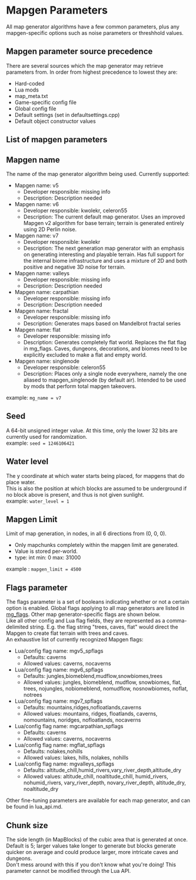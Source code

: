 # Mapgen Parameters
All map generator algorithms have a few common parameters, plus any mapgen-specific options such as noise parameters or threshhold values.

Mapgen parameter source precedence
----------------------------------

There are several sources which the map generator may retrieve parameters from. In order from highest precedence to lowest they are:

* Hard-coded
* Lua mods
* map\_meta.txt
* Game-specific config file
* Global config file
* Default settings (set in defaultsettings.cpp)
* Default object constructor values

List of mapgen parameters
-------------------------

Mapgen name
-----------

The name of the map generator algorithm being used. Currently supported:



* Mapgen name: v5
  * Developer responsible: missing info
  * Description: Description needed
* Mapgen name: v6
  * Developer responsible: kwolekr, celeron55
  * Description: The current default map generator.  Uses an improved Mapgen v2 algorithm for base terrain; terrain is generated entirely using 2D Perlin noise.
* Mapgen name: v7
  * Developer responsible: kwolekr
  * Description: The next generation map generator with an emphasis on generating interesting and playable terrain.  Has full support for the internal biome infrastructure and uses a mixture of 2D and both positive and negative 3D noise for terrain.
* Mapgen name: valleys
  * Developer responsible: missing info
  * Description: Description needed
* Mapgen name: carpathian
  * Developer responsible: missing info
  * Description: Description needed
* Mapgen name: fractal
  * Developer responsible: missing info
  * Description: Generates maps based on Mandelbrot fractal series
* Mapgen name: flat
  * Developer responsible: missing info
  * Description: Generates completely flat world. Replaces the flat flag in mg_flags. Caves, dungeons, decorations, and biomes need to be explicitly excluded to make a flat and empty world.
* Mapgen name: singlenode
  * Developer responsible: celeron55
  * Description: Places only a single node everywhere, namely the one aliased to mapgen_singlenode (by default air).  Intended to be used by mods that perform total mapgen takeovers.


example: `mg_name = v7`

Seed
----

A 64-bit unsigned integer value. At this time, only the lower 32 bits are currently used for randomization.  
example: `seed = 1246106421`

Water level
-----------

The y coordinate at which water starts being placed, for mapgens that do place water.  
This is also the position at which blocks are assumed to be underground if no block above is present, and thus is not given sunlight.  
example: `water_level = 1`

Mapgen Limit
------------

Limit of map generation, in nodes, in all 6 directions from (0, 0, 0).

* Only mapchunks completely within the mapgen limit are generated.
* Value is stored per-world.
* type: int min: 0 max: 31000  
    

example : `mapgen_limit = 4500`

Flags parameter
---------------

The flags parameter is a set of booleans indicating whether or not a certain option is enabled. Global flags applying to all map generators are listed in [mg\_flags](/mg_flags "mg flags"). Other map generator-specific flags are shown below.  
Like all other config and Lua flag fields, they are represented as a comma-delimited string. E.g. the flag string "trees, caves, flat" would direct the Mapgen to create flat terrain with trees and caves.  
An exhaustive list of currently recognized Mapgen flags:



* Lua/config flag name: mgv5_spflags
  * Defaults: caverns
  * Allowed values: caverns, nocaverns
* Lua/config flag name: mgv6_spflags
  * Defaults: jungles,biomeblend,mudflow,snowbiomes,trees
  * Allowed values: jungles, biomeblend, mudflow, snowbiomes, flat, trees, nojungles, nobiomeblend, nomudflow, nosnowbiomes, noflat, notrees
* Lua/config flag name: mgv7_spflags
  * Defaults: mountains,ridges,nofloatlands,caverns
  * Allowed values: mountains, ridges, floatlands, caverns, nomountains, noridges, nofloatlands, nocaverns
* Lua/config flag name: mgcarpathian_spflags
  * Defaults: caverns
  * Allowed values: caverns, nocaverns
* Lua/config flag name: mgflat_spflags
  * Defaults: nolakes,nohills
  * Allowed values: lakes, hills, nolakes, nohills
* Lua/config flag name: mgvalleys_spflags
  * Defaults: altitude_chill,humid_rivers,vary_river_depth,altitude_dry
  * Allowed values: altitude_chill, noaltitude_chill, humid_rivers, nohumid_rivers, vary_river_depth, novary_river_depth, altitude_dry, noaltitude_dry


Other fine-tuning parameters are available for each map generator, and can be found in lua\_api.md.

Chunk size
----------

The side length (in MapBlocks) of the cubic area that is generated at once. Default is 5; larger values take longer to generate but blocks generate quicker on average and could produce larger, more intricate caves and dungeons.  
Don't mess around with this if you don't know what you're doing! This parameter cannot be modified through the Lua API.

